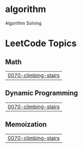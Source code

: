 # algorithm
Algorithm Solving

<!---LeetCode Topics Start-->
# LeetCode Topics
## Math
|  |
| ------- |
| [0070-climbing-stairs](https://github.com/jeonwonjun/algorithm/tree/master/0070-climbing-stairs) |
## Dynamic Programming
|  |
| ------- |
| [0070-climbing-stairs](https://github.com/jeonwonjun/algorithm/tree/master/0070-climbing-stairs) |
## Memoization
|  |
| ------- |
| [0070-climbing-stairs](https://github.com/jeonwonjun/algorithm/tree/master/0070-climbing-stairs) |
<!---LeetCode Topics End-->